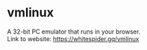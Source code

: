 # vmlinux
A 32-bit PC emulator that runs in your browser. <br />
Link to website: https://whitespider.gq/vmlinux
